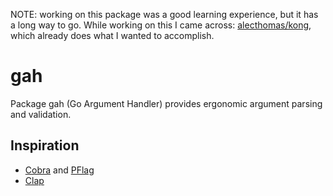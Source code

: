 NOTE: working on this package was a good learning experience, but it has a long way to go. While working on this I came across: [alecthomas/kong](https://github.com/alecthomas/kong), which already does what I wanted to accomplish.

# gah

Package gah (Go Argument Handler) provides ergonomic argument parsing and validation.

## Inspiration

- [Cobra](https://github.com/spf13/cobra) and [PFlag](https://github.com/spf13/pflag)
- [Clap](https://github.com/clap-rs/clap)
